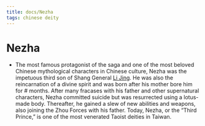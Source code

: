 ```yaml
---
title: docs/Nezha
tags: chinese deity
---
```


# Nezha 
- The most famous protagonist of the saga and one of the most beloved Chinese mythological characters in Chinese culture, Nezha was the impetuous third son of Shang General [Li Jing](Li%20Jing.md). He was also the reincarnation of a divine spirit and was born after his mother bore him for # months. After many fracases with his father and other supernatural characters, Nezha committed suicide but was resurrected using a lotus-made body. Thereafter, he gained a slew of new abilities and weapons, also joining the Zhou Forces with his father. Today, Nezha, or the “Third Prince,” is one of the most venerated Taoist deities in Taiwan.